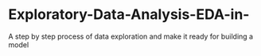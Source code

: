# Exploratory-Data-Analysis-EDA-in-
A step by step process of data exploration and make it ready for building a model  
